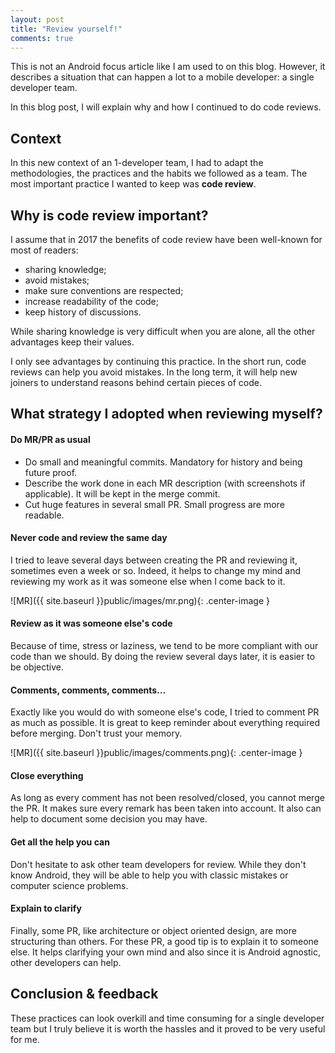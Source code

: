 ```yaml
---
layout: post
title: "Review yourself!"
comments: true
---
```


This is not an Android focus article like I am used to on this blog. However, it describes a situation that can happen a lot to a mobile developer: a single developer team.

In this blog post, I will explain why and how I continued to do code reviews.

<!-- more -->

## Context

In this new context of an 1-developer team, I had to adapt the methodologies, the practices and the habits we followed as a team. The most important practice I wanted to keep was **code review**.

## Why is code review important?

I assume that in 2017 the benefits of code review have been well-known for most of readers:

- sharing knowledge;
- avoid mistakes;
- make sure conventions are respected;
- increase readability of the code;
- keep history of discussions.

While sharing knowledge is very difficult when you are alone, all the other advantages keep their values.

I only see advantages by continuing this practice. In the short run, code reviews can help you avoid mistakes. In the long term, it will help new joiners to understand reasons behind certain pieces of code.

## What strategy I adopted when reviewing myself?

#### Do MR/PR as usual

- Do small and meaningful commits. Mandatory for history and being future proof.
- Describe the work done in each MR description (with screenshots if applicable). It will be kept in the merge commit.
- Cut huge features in several small PR. Small progress are more readable.

#### Never code and review the same day

I tried to leave several days between creating the PR and reviewing it, sometimes even a week or so. Indeed, it helps to change my mind and reviewing my work as it was someone else when I come back to it.

![MR]({{ site.baseurl }}public/images/mr.png){: .center-image }


#### Review as it was someone else's code

Because of time, stress or laziness, we tend to be more compliant with our code than we should. By doing the review several days later, it is easier to be objective.

#### Comments, comments, comments…
Exactly like you would do with someone else's code, I tried to comment PR as much as possible. It is great to keep reminder about everything required before merging. Don't trust your memory.

![MR]({{ site.baseurl }}public/images/comments.png){: .center-image }

#### Close everything

As long as every comment has not been resolved/closed, you cannot merge the PR. It makes sure every remark has been taken into account. It also can help to document some decision you may have.

#### Get all the help you can

Don't hesitate to ask other team developers for review. While they don't know Android, they will be able to help you with classic mistakes or computer science problems.

#### Explain to clarify

Finally, some PR, like architecture or object oriented design, are more structuring than others. For these PR, a good tip is to explain it to someone else. It helps clarifying your own mind and also since it is Android agnostic, other developers can help.

## Conclusion & feedback

These practices can look overkill and time consuming for a single developer team but I truly believe it is worth the hassles and it proved to be very useful for me.
